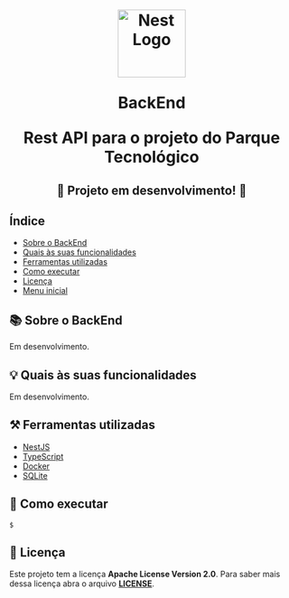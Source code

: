 <h1 align="center">
  <a href="http://nestjs.com/" target="blank">
    <img src="https://nestjs.com/img/logo-small.svg" 
      width="120" alt="Nest Logo"
    />
  </a>
  <p>BackEnd</p>
  <p>Rest API para o projeto do <b>Parque Tecnológico</b></p>
</h1>

<h2 align="center">🚧 Projeto em desenvolvimento! 🚧</h2>

<h2>Índice</h2>

- [Sobre o BackEnd](#-Sobre-o-BackEnd)
- [Quais às suas funcionalidades](#-Quais-às-suas-funcionalidades)
- [Ferramentas utilizadas](#-Ferramentas-utilizadas)
- [Como executar](#-Como-executar)
- [Licença](#-Licença)
- [Menu inicial](https://github.com/CompanyGG/parqueTecnologico)


<!-- Vamos colocar um GIF -->
<!-- <h1 align="center">
  <img alt="Parque Tecnológico" title="Parque Tecnológico" src="https://cdn.discordapp.com/attachments/900946220971868193/1050926126115082280/logo.png">
</h1> -->

<h2>📚 Sobre o BackEnd</h2>

Em desenvolvimento.

<h2>💡 Quais às suas funcionalidades</h2>

Em desenvolvimento.

<h2>⚒️ Ferramentas utilizadas</h2>

- [NestJS](https://nestjs.com/)
- [TypeScript](https://www.typescriptlang.org/)
- [Docker](https://www.docker.com/)
- [SQLite](https://www.sqlite.org/index.html)

<h2>🏁 Como executar</h2>

```shell
$
```

<h2>📖 Licença</h2>

Este projeto tem a licença **Apache License Version 2.0**. Para saber mais dessa
licença abra o arquivo **[LICENSE](../LICENSE)**.
